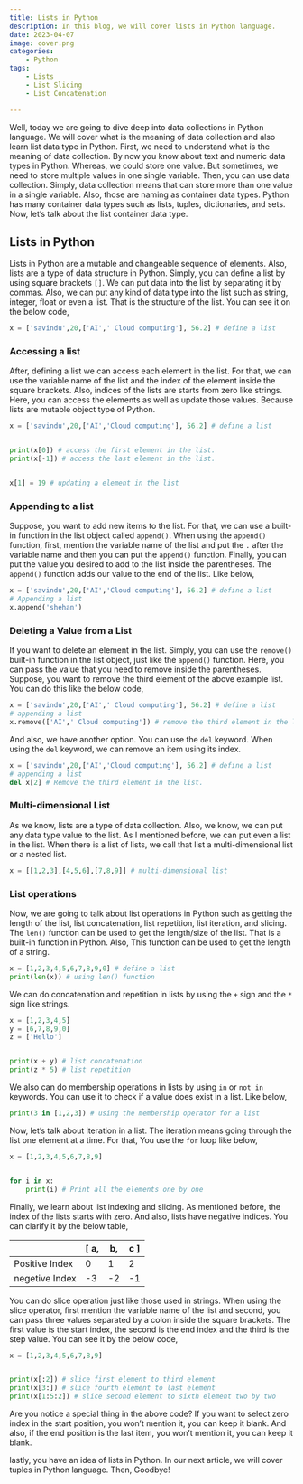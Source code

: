 ```yaml
---
title: Lists in Python
description: In this blog, we will cover lists in Python language. 
date: 2023-04-07
image: cover.png
categories:
    - Python
tags:
    - Lists
    - List Slicing
    - List Concatenation

--- 
```


Well, today we are going to dive deep into data collections in Python language. We will cover what is the meaning of data collection and also learn list data type in Python. First, we need to understand what is the meaning of data collection. By now you know about text and numeric data types in Python. Whereas, we could store one value. But sometimes, we need to store multiple values in one single variable. Then, you can use data collection. Simply, data collection means that can store more than one value in a single variable. Also, those are naming as container data types. Python has many container data types such as lists, tuples, dictionaries, and sets. Now, let’s talk about the list container data type.

## Lists in Python

Lists in Python are a mutable and changeable sequence of elements. Also, lists are a type of data structure in Python. Simply, you can define a list by using square brackets `[]`. We can put data into the list by separating it by commas. Also, we can put any kind of data type into the list such as string, integer, float or even a list.  That is the structure of the list. You can see it on the below code,

```Python
x = ['savindu',20,['AI',' Cloud computing'], 56.2] # define a list
```

### Accessing a list

After, defining a list we can access each element in the list. For that, we can use the variable name of the list and the index of the element inside the square brackets. Also, indices of the lists are starts from zero like strings.  Here, you can access the elements as well as update those values. Because lists are mutable object type of Python.

```python
x = ['savindu',20,['AI','Cloud computing'], 56.2] # define a list


print(x[0]) # access the first element in the list.
print(x[-1]) # access the last element in the list.


x[1] = 19 # updating a element in the list
```
### Appending to a list

Suppose, you want to add new items to the list. For that, we can use a built-in function in the list object called `append()`. When using the `append()` function, first,  mention the variable name of the list and put the `.` after the variable name and then you can put the `append()` function. Finally, you can put the value you desired to add to the list inside the parentheses. The `append()` function adds our value to the end of the list. Like below,

```python
x = ['savindu',20,['AI','Cloud computing'], 56.2] # define a list
# Appending a list
x.append('shehan')
```

### Deleting a Value from a List

If you want to delete an element in the list. Simply, you can use the `remove()` built-in function in the list object, just like the `append()` function. Here, you can pass the value that you need to remove inside the parentheses. Suppose, you want to remove the third element of the above example list. You can do this like the below code,

```python
x = ['savindu',20,['AI',' Cloud computing'], 56.2] # define a list
# appending a list
x.remove(['AI',' Cloud computing']) # remove the third element in the list.
```

And also, we have another option. You can use the `del` keyword. When using the `del` keyword, we can remove an item using its index.

```python
x = ['savindu',20,['AI','Cloud computing'], 56.2] # define a list
# appending a list
del x[2] # Remove the third element in the list.
```

### Multi-dimensional List

As we know, lists are a type of data collection. Also, we know, we can put any data type value to the list. As I mentioned before, we can put even a list in the list. When there is a list of lists, we call that list a multi-dimensional list or a nested list.

```python
x = [[1,2,3],[4,5,6],[7,8,9]] # multi-dimensional list
```

###  List operations

Now, we are going to talk about list operations in Python such as getting the length of the list, list concatenation, list repetition, list iteration, and slicing. The `len()` function can be used to get the length/size of the list. That is  a built-in function in Python. Also, This function can be used to get the length of a string.

```python
x = [1,2,3,4,5,6,7,8,9,0] # define a list
print(len(x)) # using len() function
```

We can do concatenation and repetition in lists by using the `+` sign and the `*`  sign like strings. 

```python
x = [1,2,3,4,5]
y = [6,7,8,9,0]
z = ['Hello']


print(x + y) # list concatenation
print(z * 5) # list repetition
```

We also can do membership operations in lists by using `in` or `not in` keywords. You can use it to check if a value does exist in a list. Like below,

```python
print(3 in [1,2,3]) # using the membership operator for a list
```

Now, let’s talk about iteration in a list. The iteration means going through the list one element at a time. For that, You use the `for` loop like below, 

```python
x = [1,2,3,4,5,6,7,8,9]


for i in x:
    print(i) # Print all the elements one by one

```

Finally, we learn about list indexing and slicing. As mentioned before, the index of the lists starts with zero. And also, lists have negative indices. You can clarify it by the below table,

|                | [ a,  |  b, |  c ] |
|----------------|-------|-----|------|
| Positive Index |   0   |  1  |  2   |
| negetive Index |  -3   | -2  | -1   |

You can do slice operation just like those used in strings. When using the slice operator, first mention the variable name of the list and second, you can pass three values separated by a colon inside the square brackets. The first value is the start index, the second is the end index and the third is the step value. You can see it by the below code,

```python
x = [1,2,3,4,5,6,7,8,9]


print(x[:2]) # slice first element to third element
print(x[3:]) # slice fourth element to last element
print(x[1:5:2]) # slice second element to sixth element two by two
```

Are you notice a special thing in the above code? If you want to select zero index in the start position, you won’t mention it, you can keep it blank. And also, if the end position is the last item, you won’t mention it, you can keep it blank.

lastly, you have an idea of lists in Python. In our next article, we will cover tuples in Python language. Then, Goodbye!



